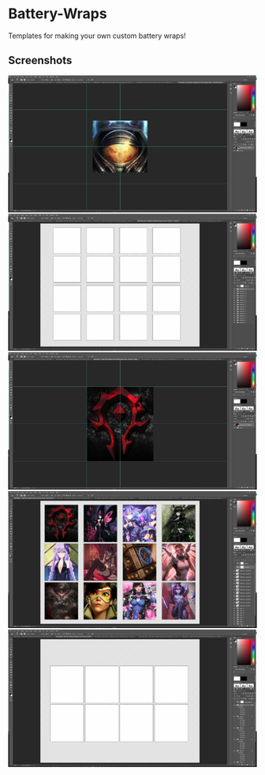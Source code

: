 # Battery-Wraps
Templates for making your own custom battery wraps!

## Screenshots
![alt text](https://github.com/Nostalgist92/Battery-Wraps/blob/master/14500%20(AA)%20Battery%20-%20Single%20Wrap%20Template.JPG)
![alt text](https://github.com/Nostalgist92/Battery-Wraps/blob/master/14500%20Battery%20(AA)%20-%20Wrap%20Print%20Template%20x16.JPG)
![alt text](https://github.com/Nostalgist92/Battery-Wraps/blob/master/18650%20Battery%20-%20Single%20Wrap%20Template.JPG)
![alt text](https://github.com/Nostalgist92/Battery-Wraps/blob/master/18650%20Battery%20-%20Wrap%20Print%20Template%20x12.JPG)
![alt text](https://github.com/Nostalgist92/Battery-Wraps/blob/master/18650%20Battery%20-%20Wrap%20Print%20Template%20x8.JPG)
